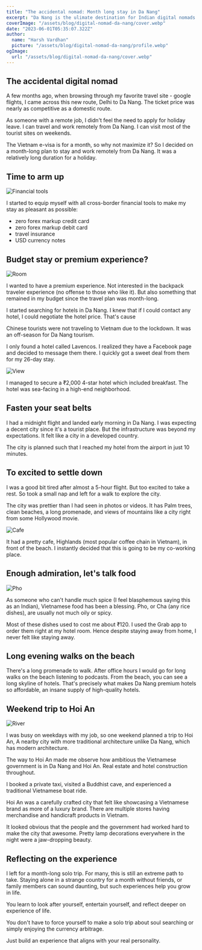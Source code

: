 ```yaml
---
title: "The accidental nomad: Month long stay in Da Nang"
excerpt: "Da Nang is the ulimate destination for Indian digital nomads largely due to the proximity"
coverImage: "/assets/blog/digital-nomad-da-nang/cover.webp"
date: "2023-06-01T05:35:07.322Z"
author:
  name: "Harsh Vardhan"
  picture: "/assets/blog/digital-nomad-da-nang/profile.webp"
ogImage:
  url: "/assets/blog/digital-nomad-da-nang/cover.webp"
---
```


## The accidental digital nomad

A few months ago, when browsing through my favorite travel site - google flights, I came across this new route, Delhi to Da Nang. The ticket price was nearly as competitive as a domestic route.

As someone with a remote job, I didn't feel the need to apply for holiday leave. I can travel and work remotely from Da Nang. I can visit most of the tourist sites on weekends.

The Vietnam e-visa is for a month, so why not maximize it? So I decided on a month-long plan to stay and work remotely from Da Nang. It was a relatively long duration for a holiday.

## Time to arm up

![Financial tools](/assets/blog/digital-nomad-da-nang/tools.webp "Financial tools")

I started to equip myself with all cross-border financial tools to make my stay as pleasant as possible:

- zero forex markup credit card
- zero forex markup debit card
- travel insurance
- USD currency notes

## Budget stay or premium experience?

![Room](/assets/blog/digital-nomad-da-nang/room.webp "Room")

I wanted to have a premium experience. Not interested in the backpack traveler experience (no offense to those who like it). But also something that remained in my budget since the travel plan was month-long.

I started searching for hotels in Da Nang. I knew that if I could contact any hotel, I could negotiate the hotel price. That's cause

Chinese tourists were not traveling to Vietnam due to the lockdown.
It was an off-season for Da Nang tourism.

I only found a hotel called Lavencos. I realized they have a Facebook page and decided to message them there. I quickly got a sweet deal from them for my 26-day stay.

![View](/assets/blog/digital-nomad-da-nang/view.webp "View")

I managed to secure a ₹2,000 4-star hotel which included breakfast. The hotel was sea-facing in a high-end neighborhood.

## Fasten your seat belts

I had a midnight flight and landed early morning in Da Nang. I was expecting a decent city since it's a tourist place. But the infrastructure was beyond my expectations. It felt like a city in a developed country.

The city is planned such that I reached my hotel from the airport in just 10 minutes.

## To excited to settle down

I was a good bit tired after almost a 5-hour flight. But too excited to take a rest. So took a small nap and left for a walk to explore the city.

The city was prettier than I had seen in photos or videos. It has Palm trees, clean beaches, a long promenade, and views of mountains like a city right from some Hollywood movie.

![Cafe](/assets/blog/digital-nomad-da-nang/cafe.webp "Cafe")

It had a pretty cafe, Highlands (most popular coffee chain in Vietnam), in front of the beach. I instantly decided that this is going to be my co-working place.

## Enough admiration, let's talk food

![Pho](/assets/blog/digital-nomad-da-nang/pho.webp "Pho")

As someone who can't handle much spice (I feel blasphemous saying this as an Indian), Vietnamese food has been a blessing. Pho, or Cha (any rice dishes), are usually not much oily or spicy.

Most of these dishes used to cost me about ₹120. I used the Grab app to order them right at my hotel room. Hence despite staying away from home, I never felt like staying away.

## Long evening walks on the beach

There's a long promenade to walk. After office hours I would go for long walks on the beach listening to podcasts. From the beach, you can see a long skyline of hotels. That's precisely what makes Da Nang premium hotels so affordable, an insane supply of high-quality hotels.

## Weekend trip to Hoi An

![River](/assets/blog/digital-nomad-da-nang/river.webp "River")

I was busy on weekdays with my job, so one weekend planned a trip to Hoi An, A nearby city with more traditional architecture unlike Da Nang, which has modern architecture.

The way to Hoi An made me observe how ambitious the Vietnamese government is in Da Nang and Hoi An. Real estate and hotel construction throughout.

I booked a private taxi, visited a Buddhist cave, and experienced a traditional Vietnamese boat ride.

Hoi An was a carefully crafted city that felt like showcasing a Vietnamese brand as more of a luxury brand. There are multiple stores having merchandise and handicraft products in Vietnam.

It looked obvious that the people and the government had worked hard to make the city that awesome. Pretty lamp decorations everywhere in the night were a jaw-dropping beauty.

## Reflecting on the experience

I left for a month-long solo trip. For many, this is still an extreme path to take. Staying alone in a strange country for a month without friends, or family members can sound daunting, but such experiences help you grow in life.

You learn to look after yourself, entertain yourself, and reflect deeper on experience of life.

You don't have to force yourself to make a solo trip about soul searching or simply enjoying the currency arbitrage.

Just build an experience that aligns with your real personality.

